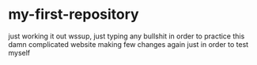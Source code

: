 # my-first-repository
just working it out
wssup, just typing any bullshit in order to practice this damn complicated website
making few changes again just in order to test myself
